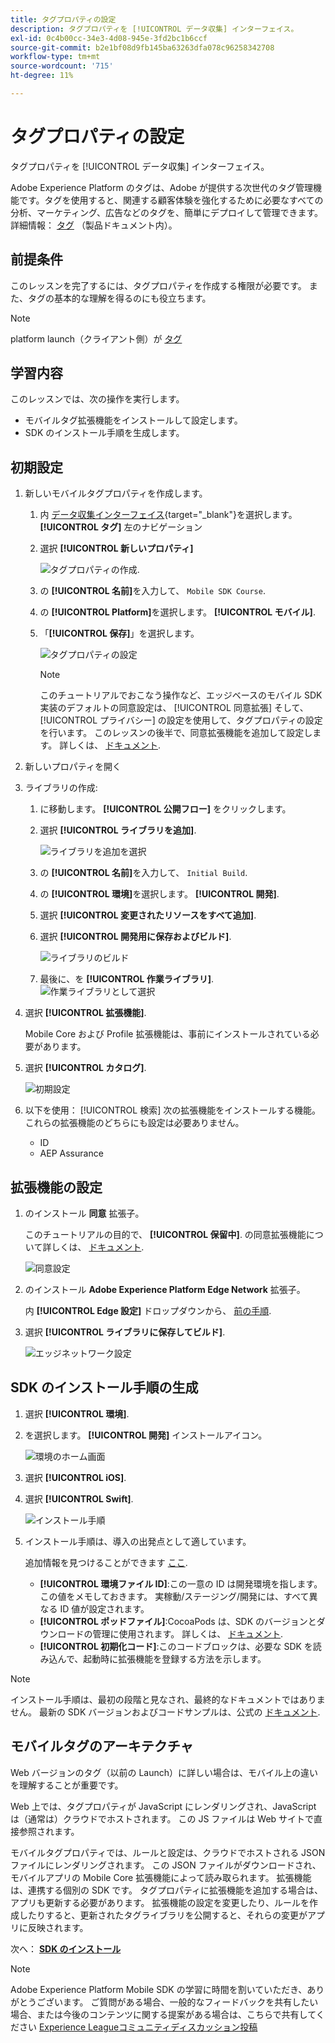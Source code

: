 ```yaml
---
title: タグプロパティの設定
description: タグプロパティを [!UICONTROL データ収集] インターフェイス。
exl-id: 0c4b00cc-34e3-4d08-945e-3fd2bc1b6ccf
source-git-commit: b2e1bf08d9fb145ba63263dfa078c96258342708
workflow-type: tm+mt
source-wordcount: '715'
ht-degree: 11%

---
```


# タグプロパティの設定

タグプロパティを [!UICONTROL データ収集] インターフェイス。

Adobe Experience Platform のタグは、Adobe が提供する次世代のタグ管理機能です。タグを使用すると、関連する顧客体験を強化するために必要なすべての分析、マーケティング、広告などのタグを、簡単にデプロイして管理できます。詳細情報： [タグ](https://experienceleague.adobe.com/docs/experience-platform/tags/home.html?lang=ja) （製品ドキュメント内）。

## 前提条件

このレッスンを完了するには、タグプロパティを作成する権限が必要です。 また、タグの基本的な理解を得るのにも役立ちます。

>[!NOTE]
>
> platform launch（クライアント側）が [タグ](https://experienceleague.adobe.com/docs/experience-platform/tags/home.html?lang=ja)

## 学習内容

このレッスンでは、次の操作を実行します。

* モバイルタグ拡張機能をインストールして設定します。
* SDK のインストール手順を生成します。

## 初期設定

1. 新しいモバイルタグプロパティを作成します。
   1. 内 [データ収集インターフェイス](https://experience.adobe.com/data-collection/){target="_blank"}を選択します。 **[!UICONTROL タグ]** 左のナビゲーション
   1. 選択 **[!UICONTROL 新しいプロパティ]**

      ![タグプロパティの作成](assets/mobile-tags-new-property.png).
   1. の **[!UICONTROL 名前]**&#x200B;を入力して、 `Mobile SDK Course`.
   1. の **[!UICONTROL Platform]**&#x200B;を選択します。 **[!UICONTROL モバイル]**.
   1. 「**[!UICONTROL 保存]**」を選択します。

      ![タグプロパティの設定](assets/mobile-tags-property-config.png)

      >[!NOTE]
      >
      > このチュートリアルでおこなう操作など、エッジベースのモバイル SDK 実装のデフォルトの同意設定は、 [!UICONTROL 同意拡張] そして、 [!UICONTROL プライバシー] の設定を使用して、タグプロパティの設定を行います。 このレッスンの後半で、同意拡張機能を追加して設定します。 詳しくは、 [ドキュメント](https://developer.adobe.com/client-sdks/documentation/privacy-and-gdpr/).


1. 新しいプロパティを開く
1. ライブラリの作成:

   1. に移動します。 **[!UICONTROL 公開フロー]** をクリックします。
   1. 選択 **[!UICONTROL ライブラリを追加]**.

      ![ライブラリを追加を選択](assets/mobile-tags-create-library.png)

   1. の **[!UICONTROL 名前]**&#x200B;を入力して、 `Initial Build`.
   1. の **[!UICONTROL 環境]**&#x200B;を選択します。 **[!UICONTROL 開発]**.
   1. 選択  **[!UICONTROL 変更されたリソースをすべて追加]**.
   1. 選択 **[!UICONTROL 開発用に保存およびビルド]**.

      ![ライブラリのビルド](assets/mobile-tags-save-library.png)

   1. 最後に、を **[!UICONTROL 作業ライブラリ]**.
      ![作業ライブラリとして選択](assets/mobile-tags-working-library.png)
1. 選択 **[!UICONTROL 拡張機能]**.

   Mobile Core および Profile 拡張機能は、事前にインストールされている必要があります。

1. 選択 **[!UICONTROL カタログ]**.

   ![初期設定](assets/mobile-tags-starting.png)

1. 以下を使用： [!UICONTROL 検索] 次の拡張機能をインストールする機能。 これらの拡張機能のどちらにも設定は必要ありません。
   * ID
   * AEP Assurance

## 拡張機能の設定

1. のインストール **同意** 拡張子。

   このチュートリアルの目的で、 **[!UICONTROL 保留中]**. の同意拡張機能について詳しくは、 [ドキュメント](https://developer.adobe.com/client-sdks/documentation/consent-for-edge-network/).

   ![同意設定](assets/mobile-tags-extension-consent.png)

1. のインストール **Adobe Experience Platform Edge Network** 拡張子。

   内 **[!UICONTROL Edge 設定]** ドロップダウンから、 [前の手順](create-datastream.md).

1. 選択 **[!UICONTROL ライブラリに保存してビルド]**.

   ![エッジネットワーク設定](assets/mobile-tags-extension-edge.png)


## SDK のインストール手順の生成

1. 選択 **[!UICONTROL 環境]**.

1. を選択します。 **[!UICONTROL 開発]** インストールアイコン。

   ![環境のホーム画面](assets/mobile-tags-environments.png)

1. 選択 **[!UICONTROL iOS]**.

1. 選択 **[!UICONTROL Swift]**.

   ![インストール手順](assets/mobile-tags-install-instructions.png)

1. インストール手順は、導入の出発点として適しています。

   追加情報を見つけることができます [ここ](https://developer.adobe.com/client-sdks/documentation/getting-started/get-the-sdk/).

   * **[!UICONTROL 環境ファイル ID]**:この一意の ID は開発環境を指します。この値をメモしておきます。 実稼動/ステージング/開発には、すべて異なる ID 値が設定されます。
   * **[!UICONTROL ポッドファイル]**:CocoaPods は、SDK のバージョンとダウンロードの管理に使用されます。 詳しくは、 [ドキュメント](https://cocoapods.org/).
   * **[!UICONTROL 初期化コード]**:このコードブロックは、必要な SDK を読み込んで、起動時に拡張機能を登録する方法を示します。

>[!NOTE]
>インストール手順は、最初の段階と見なされ、最終的なドキュメントではありません。 最新の SDK バージョンおよびコードサンプルは、公式の [ドキュメント](https://developer.adobe.com/client-sdks/documentation/).

## モバイルタグのアーキテクチャ

Web バージョンのタグ（以前の Launch）に詳しい場合は、モバイル上の違いを理解することが重要です。

Web 上では、タグプロパティが JavaScript にレンダリングされ、JavaScript は（通常は）クラウドでホストされます。 この JS ファイルは Web サイトで直接参照されます。

モバイルタグプロパティでは、ルールと設定は、クラウドでホストされる JSON ファイルにレンダリングされます。 この JSON ファイルがダウンロードされ、モバイルアプリの Mobile Core 拡張機能によって読み取られます。 拡張機能は、連携する個別の SDK です。 タグプロパティに拡張機能を追加する場合は、アプリも更新する必要があります。 拡張機能の設定を変更したり、ルールを作成したりすると、更新されたタグライブラリを公開すると、それらの変更がアプリに反映されます。

次へ： **[SDK のインストール](install-sdks.md)**

>[!NOTE]
>
>Adobe Experience Platform Mobile SDK の学習に時間を割いていただき、ありがとうございます。 ご質問がある場合、一般的なフィードバックを共有したい場合、または今後のコンテンツに関する提案がある場合は、こちらで共有してください [Experience Leagueコミュニティディスカッション投稿](https://experienceleaguecommunities.adobe.com/t5/adobe-experience-platform-launch/tutorial-discussion-implement-adobe-experience-cloud-in-mobile/td-p/443796)